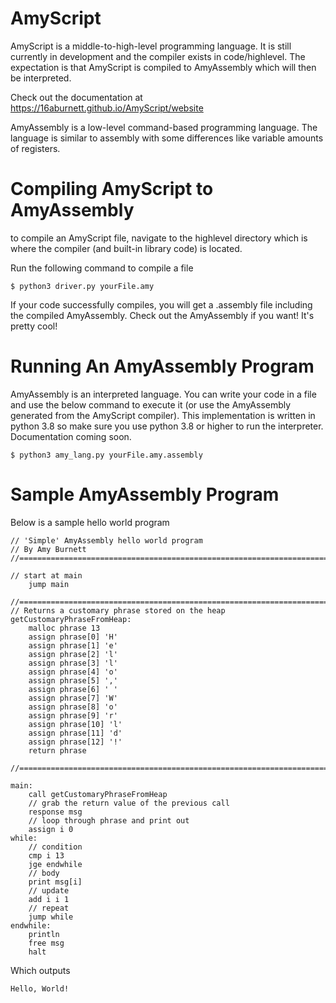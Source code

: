 AmyScript
===========

AmyScript is a middle-to-high-level programming language. It is still currently in development and the compiler exists in code/highlevel. The expectation is that AmyScript is compiled to AmyAssembly which will then be interpreted. 

Check out the documentation at https://16aburnett.github.io/AmyScript/website

AmyAssembly is a low-level command-based programming language. 
The language is similar to assembly with some differences like variable amounts of registers. 

Compiling AmyScript to AmyAssembly
==================================
to compile an AmyScript file, navigate to the highlevel directory which is where the compiler (and built-in library code) is located. 

Run the following command to compile a file 
```
$ python3 driver.py yourFile.amy
```
If your code successfully compiles, you will get a .assembly file including the compiled AmyAssembly. Check out the AmyAssembly if you want! It's pretty cool!

Running An AmyAssembly Program
==============================
AmyAssembly is an interpreted language. You can write your code in a file and use the below command to execute it (or use the AmyAssembly generated from the AmyScript compiler). 
This implementation is written in python 3.8 so make sure you use python 3.8 or higher to run the interpreter.
Documentation coming soon. 
```
$ python3 amy_lang.py yourFile.amy.assembly
```

Sample AmyAssembly Program
==========================
Below is a sample hello world program 
```
// 'Simple' AmyAssembly hello world program 
// By Amy Burnett
//========================================================================

// start at main
    jump main

//========================================================================
// Returns a customary phrase stored on the heap
getCustomaryPhraseFromHeap:
    malloc phrase 13
    assign phrase[0] 'H' 
    assign phrase[1] 'e'
    assign phrase[2] 'l'
    assign phrase[3] 'l'
    assign phrase[4] 'o'
    assign phrase[5] ','
    assign phrase[6] ' '
    assign phrase[7] 'W'
    assign phrase[8] 'o'
    assign phrase[9] 'r'
    assign phrase[10] 'l'
    assign phrase[11] 'd'
    assign phrase[12] '!'
    return phrase

//========================================================================

main:
    call getCustomaryPhraseFromHeap
    // grab the return value of the previous call
    response msg 
    // loop through phrase and print out 
    assign i 0
while:
    // condition
    cmp i 13
    jge endwhile
    // body 
    print msg[i]
    // update
    add i i 1
    // repeat
    jump while
endwhile:
    println 
    free msg 
    halt
```
Which outputs
```
Hello, World!
```
